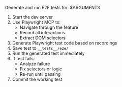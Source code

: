 Generate and run E2E tests for: $ARGUMENTS

1. Start the dev server
2. Use Playwright MCP to:
   - Navigate through the feature
   - Record all interactions
   - Extract DOM selectors
3. Generate Playwright test code based on recordings
4. Save test to `__tests__/e2e/`
5. Run the generated test immediately
6. If test fails:
   - Analyze failure
   - Fix selectors or logic
   - Re-run until passing
7. Commit the working test